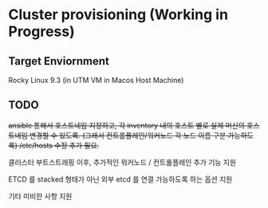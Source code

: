 # Cluster provisioning (Working in Progress)

## Target Enviornment

Rocky Linux 9.3 (in UTM VM in Macos Host Machine)

## TODO

~~ansible 통해서 호스트네임 지정하고, 각 inventory 내의 호스트 별로 실제 머신의 호스트네임 변경할 수 있도록. (그래서 컨트롤플레인/워커노드 각 노드 이름 구분 가능하도록)
/etc/hosts 수정 추가 필요.~~

클러스터 부트스트래핑 이후, 추가적인 워커노드 / 컨트롤플레인 추가 기능 지원

ETCD 를 stacked 형태가 아닌 외부 etcd 를 연결 가능하도록 하는 옵션 지원

기타 미비한 사항 지원

